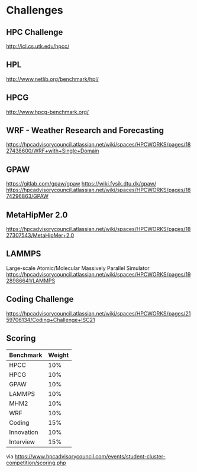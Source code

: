 # Challenges

## HPC Challenge
http://icl.cs.utk.edu/hpcc/

## HPL
http://www.netlib.org/benchmark/hpl/


## HPCG
http://www.hpcg-benchmark.org/

## WRF - Weather Research and Forecasting
https://hpcadvisorycouncil.atlassian.net/wiki/spaces/HPCWORKS/pages/1827438600/WRF+with+Single+Domain

## GPAW
https://gitlab.com/gpaw/gpaw
https://wiki.fysik.dtu.dk/gpaw/
https://hpcadvisorycouncil.atlassian.net/wiki/spaces/HPCWORKS/pages/1874296863/GPAW


## MetaHipMer 2.0
https://hpcadvisorycouncil.atlassian.net/wiki/spaces/HPCWORKS/pages/1827307543/MetaHipMer+2.0

## LAMMPS
Large-scale Atomic/Molecular Massively Parallel Simulator
https://hpcadvisorycouncil.atlassian.net/wiki/spaces/HPCWORKS/pages/1928986641/LAMMPS


## Coding Challenge
https://hpcadvisorycouncil.atlassian.net/wiki/spaces/HPCWORKS/pages/2159706134/Coding+Challenge+ISC21


## Scoring

| Benchmark  | Weight |
|------------|--------|
| HPCC       | 10%    |
| HPCG       | 10%    |
| GPAW       | 10%    |
| LAMMPS     | 10%    |
| MHM2       | 10%    |
| WRF        | 10%    |
| Coding     | 15%    |
| Innovation | 10%    |
| Interview  | 15%    |


via https://www.hpcadvisorycouncil.com/events/student-cluster-competition/scoring.php
